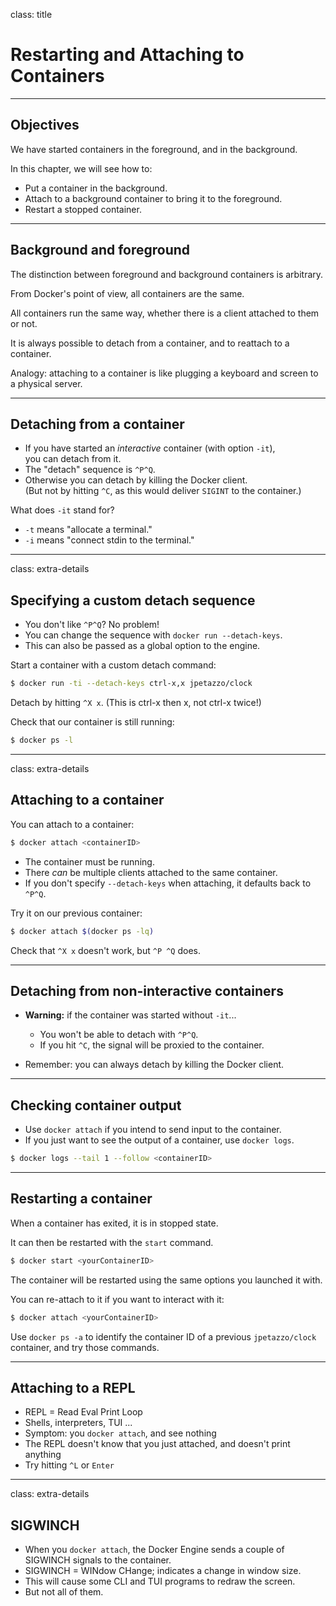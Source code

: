 
class: title

# Restarting and Attaching to Containers
---


## Objectives

We have started containers in the foreground, and in the background.

In this chapter, we will see how to:

* Put a container in the background.
* Attach to a background container to bring it to the foreground.
* Restart a stopped container.
---
## Background and foreground

The distinction between foreground and background containers is arbitrary.

From Docker's point of view, all containers are the same.

All containers run the same way, whether there is a client attached to them or not.

It is always possible to detach from a container, and to reattach to a container.

Analogy: attaching to a container is like plugging a keyboard and screen to a physical server.

---
## Detaching from a container

* If you have started an *interactive* container (with option `-it`),
  <br/>you can detach from it.
* The "detach" sequence is `^P^Q`.
* Otherwise you can detach by killing the Docker client.
  <br/>(But not by hitting `^C`, as this would deliver `SIGINT`
  to the container.)

What does `-it` stand for?

* `-t` means "allocate a terminal."
* `-i` means "connect stdin to the terminal."

---
class: extra-details

## Specifying a custom detach sequence

* You don't like `^P^Q`? No problem!
* You can change the sequence with `docker run --detach-keys`.
* This can also be passed as a global option to the engine.

Start a container with a custom detach command:

```bash
$ docker run -ti --detach-keys ctrl-x,x jpetazzo/clock
```

Detach by hitting `^X x`. (This is ctrl-x then x, not ctrl-x twice!)

Check that our container is still running:

```bash
$ docker ps -l
```

---
class: extra-details

## Attaching to a container

You can attach to a container:

```bash
$ docker attach <containerID>
```

* The container must be running.
* There *can* be multiple clients attached to the same container.
* If you don't specify `--detach-keys` when attaching, it defaults back to `^P^Q`.

Try it on our previous container:

```bash
$ docker attach $(docker ps -lq)
```

Check that `^X x` doesn't work, but `^P ^Q` does.

---
## Detaching from non-interactive containers

* **Warning:** if the container was started without `-it`...

  * You won't be able to detach with `^P^Q`.
  * If you hit `^C`, the signal will be proxied to the container.

* Remember: you can always detach by killing the Docker client.

---
## Checking container output

* Use `docker attach` if you intend to send input to the container.
* If you just want to see the output of a container, use `docker logs`.

```bash
$ docker logs --tail 1 --follow <containerID>
```

---
## Restarting a container

When a container has exited, it is in stopped state.

It can then be restarted with the `start` command.

```bash
$ docker start <yourContainerID>
```

The container will be restarted using the same options you launched it
with.

You can re-attach to it if you want to interact with it:

```bash
$ docker attach <yourContainerID>
```

Use `docker ps -a` to identify the container ID of a previous `jpetazzo/clock` container,
and try those commands.

---
## Attaching to a REPL

* REPL = Read Eval Print Loop
* Shells, interpreters, TUI ...
* Symptom: you `docker attach`, and see nothing
* The REPL doesn't know that you just attached, and doesn't print anything
* Try hitting `^L` or `Enter`

---
class: extra-details

## SIGWINCH

* When you `docker attach`, the Docker Engine sends a couple of SIGWINCH signals to the container.
* SIGWINCH = WINdow CHange; indicates a change in window size.
* This will cause some CLI and TUI programs to redraw the screen.
* But not all of them.
